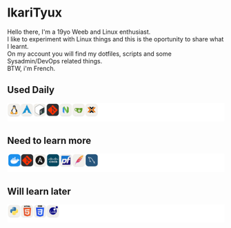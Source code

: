 # IkariTyux
Hello there,
I'm a 19yo Weeb and Linux enthusiast.<br/>
I like to experiment with Linux things and this is the oportunity to share what I learnt.<br/>
On my account you will find my dotfiles, scripts and some Sysadmin/DevOps related things.<br/>
BTW, i'm French.

## Used Daily
![known](img/known.png)

## Need to learn more
![learn](img/learn.png)

## Will learn later
![learn-later](img/learn-later.png)
